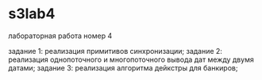 # s3lab4
лабораторная работа номер 4

задание 1: реализация примитивов синхронизации;
задание 2: реализация однопоточного и многопоточного вывода дат между двумя датами;
задание 3: реализация алгоритма дейкстры для банкиров;
